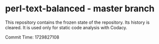 # perl-text-balanced - master branch

This repository contains the frozen state of the repository.
Its history is cleared. It is used only for static code
analysis with Codacy.

Commit Time: 1729827108